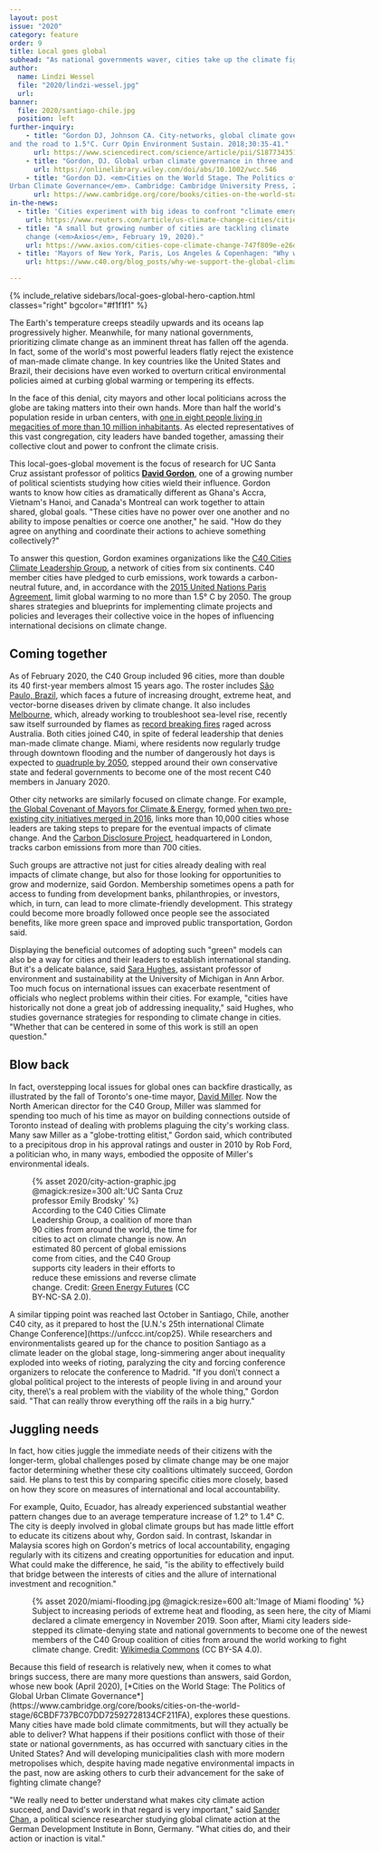 ```yaml
---
layout: post
issue: "2020"
category: feature
order: 9
title: Local goes global
subhead: "As national governments waver, cities take up the climate fight"
author:
  name: Lindzi Wessel
  file: "2020/lindzi-wessel.jpg"
  url: 
banner:
  file: 2020/santiago-chile.jpg
  position: left
further-inquiry:
    - title: "Gordon DJ, Johnson CA. City-networks, global climate governance,
and the road to 1.5°C. Curr Opin Environment Sustain. 2018;30:35-41."
      url: https://www.sciencedirect.com/science/article/pii/S1877343517300775
    - title: "Gordon, DJ. Global urban climate governance in three and a half parts: Experimentation, coordination, integration (and contestation). WIREs Climate Change. 2018;9(6):e546."
      url: https://onlinelibrary.wiley.com/doi/abs/10.1002/wcc.546
    - title: "Gordon DJ. <em>Cities on the World Stage. The Politics of Global
Urban Climate Governance</em>. Cambridge: Cambridge University Press, 2020."
      url: https://www.cambridge.org/core/books/cities-on-the-world-stage/6CBDF737BC07DD72592728134CF211FA
in-the-news:
  - title: 'Cities experiment with big ideas to confront "climate emergency" (Reuters News, February 7, 2020).'
    url: https://www.reuters.com/article/us-climate-change-cities/cities-experiment-with-big-ideas-to-confront-climate-emergency-idUSKBN2011VX
  - title: "A small but growing number of cities are tackling climate
    change (<em>Axios</em>, February 19, 2020)."
    url: https://www.axios.com/cities-cope-climate-change-747f809e-e26d-44e8-aea6-ce11f015bde8.html
  - title: 'Mayors of New York, Paris, Los Angeles & Copenhagen: "Why we support the Global Climate Strikes". (<em>C40 Blog</em>, September 20, 2019)'
    url: https://www.c40.org/blog_posts/why-we-support-the-global-climate-strikes

---
```

{% include_relative sidebars/local-goes-global-hero-caption.html classes="right" bgcolor="#f1f1f1" %}

The Earth's temperature creeps steadily upwards and its oceans lap
progressively higher. Meanwhile, for many national governments,
prioritizing climate change as an imminent threat has fallen off the
agenda. In fact, some of the world's most powerful leaders flatly reject
the existence of man-made climate change. In key countries like the
United States and Brazil, their decisions have even worked to overturn
critical environmental policies aimed at curbing global warming or
tempering its effects.

In the face of this denial, city mayors and other local politicians
across the globe are taking matters into their own hands. More than half
the world's population reside in urban centers, with [one in eight
people living in megacities of more than 10 million
inhabitants](https://www.un.org/development/desa/en/news/population/2018-revision-of-world-urbanization-prospects.html).
As elected representatives of this vast congregation, city leaders have
banded together, amassing their collective clout and power to confront
the climate crisis.

This local-goes-global movement is the focus of research for UC Santa
Cruz assistant professor of politics [**David
Gordon**](https://politics.ucsc.edu/news-events/profiles/david-gordon-featured-profile.html),
one of a growing number of political scientists studying how cities
wield their influence. Gordon wants to know how cities as dramatically
different as Ghana's Accra, Vietnam's Hanoi, and Canada's Montreal can
work together to attain shared, global goals. "These cities have no
power over one another and no ability to impose penalties or coerce one
another," he said. "How do they agree on anything and coordinate their
actions to achieve something collectively?"

To answer this question, Gordon examines organizations like the [C40
Cities Climate Leadership
Group](https://www.c40.org/about), a network of cities from
six continents. C40 member cities have pledged to curb emissions, work
towards a carbon-neutral future, and, in accordance with the [2015
United Nations Paris
Agreement](https://unfccc.int/process-and-meetings/the-paris-agreement/what-is-the-paris-agreement),
limit global warming to no more than 1.5° C by 2050. The group shares
strategies and blueprints for implementing climate projects and policies
and leverages their collective voice in the hopes of influencing
international decisions on climate change.

## Coming together ##

As of February 2020, the C40 Group included 96 cities, more than double
its 40 first-year members almost 15 years ago. The roster includes [São
Paulo, Brazil](https://staging.c40.org/cities/sao-paulo), which faces a
future of increasing drought, extreme heat, and vector-borne diseases
driven by climate change. It also includes
[Melbourne](https://staging.c40.org/cities/melbourne), which, already
working to troubleshoot sea-level rise, recently saw itself surrounded
by flames as [record breaking
fires](https://www.nytimes.com/2020/03/04/climate/australia-wildfires-climate-change.html)
raged across Australia. Both cities joined C40, in spite of federal
leadership that denies man-made climate change. Miami, where residents
now regularly trudge through downtown flooding and the number of
dangerously hot days is expected to [quadruple by
2050](https://www.wlrn.org/post/its-going-feel-100-degrees-florida-lot-more-often-study-finds#stream/0),
stepped around their own conservative state and federal governments to
become one of the most recent C40 members in January 2020.

Other city networks are similarly focused on climate change. For
example, [the Global Covenant of Mayors for Climate &
Energy](https://www.globalcovenantofmayors.org/), formed
[when two pre-existing city initiatives merged in
2016](https://www.uclg.org/en/media/news/compact-mayors-covenant-mayors-formally-merge),
links more than 10,000 cities whose leaders are taking steps to prepare
for the eventual impacts of climate change. And the [Carbon Disclosure
Project](https://www.cdp.net/en), headquartered in London,
tracks carbon emissions from more than 700 cities.

Such groups are attractive not just for cities already dealing with real
impacts of climate change, but also for those looking for opportunities
to grow and modernize, said Gordon. Membership sometimes opens a path
for access to funding from development banks, philanthropies, or
investors, which, in turn, can lead to more climate-friendly
development. This strategy could become more broadly followed once
people see the associated benefits, like more green space and improved
public transportation, Gordon said.

Displaying the beneficial outcomes of adopting such "green" models can
also be a way for cities and their leaders to establish international
standing. But it's a delicate balance, said [Sara
Hughes](https://saramhughes.com/), assistant professor of
environment and sustainability at the University of Michigan in Ann
Arbor. Too much focus on international issues can exacerbate resentment
of officials who neglect problems within their cities. For example,
"cities have historically not done a great job of addressing
inequality," said Hughes, who studies governance strategies for
responding to climate change in cities. "Whether that can be centered in
some of this work is still an open question."

## Blow back ##

In fact, overstepping local issues for global ones can backfire
drastically, as illustrated by the fall of Toronto's one-time mayor,
[David
Miller](https://www.weforum.org/people/david-miller). Now
the North American director for the C40 Group, Miller was slammed for
spending too much of his time as mayor on building connections outside
of Toronto instead of dealing with problems plaguing the city's working
class. Many saw Miller as a "globe-trotting elitist," Gordon said, which
contributed to a precipitous drop in his approval ratings and ouster in
2010 by Rob Ford, a politician who, in many ways, embodied the opposite
of Miller's environmental ideals.
<figure class="left" style="width:300px;">
  {% asset 2020/city-action-graphic.jpg @magick:resize=300 alt:'UC Santa Cruz professor Emily Brodsky' %}<figcaption>According to the C40 Cities Climate Leadership Group, a coalition of
more than 90 cities from around the world, the time for cities to act on
climate change is now. An estimated 80 percent of global emissions come
from cities, and the C40 Group supports city leaders in their efforts to
reduce these emissions and reverse climate change. Credit: <a href="https://www.flickr.com/photos/greenenergyfutures/37056768006/in/photostream/">Green Energy
Futures</a>
(CC BY-NC-SA 2.0).</figcaption>
</figure>
A similar tipping point was reached last October in Santiago, Chile,
another C40 city, as it prepared to host the [U.N.'s 25th international
Climate Change Conference](https://unfccc.int/cop25). While
researchers and environmentalists geared up for the chance to position
Santiago as a climate leader on the global stage, long-simmering anger
about inequality exploded into weeks of rioting, paralyzing the city and
forcing conference organizers to relocate the conference to Madrid. "If
you don\'t connect a global political project to the interests of people
living in and around your city, there\'s a real problem with the
viability of the whole thing," Gordon said. "That can really throw
everything off the rails in a big hurry."

## Juggling needs ##

In fact, how cities juggle the immediate needs of their citizens with
the longer-term, global challenges posed by climate change may be one
major factor determining whether these city coalitions ultimately
succeed, Gordon said. He plans to test this by comparing specific cities
more closely, based on how they score on measures of international and
local accountability.

For example, Quito, Ecuador, has already experienced substantial weather
pattern changes due to an average temperature increase of 1.2° to 1.4°
C. The city is deeply involved in global climate groups but has made
little effort to educate its citizens about why, Gordon said. In
contrast, Iskandar in Malaysia scores high on Gordon's metrics of local
accountability, engaging regularly with its citizens and creating
opportunities for education and input. What could make the difference,
he said, "is the ability to effectively build that bridge between the
interests of cities and the allure of international investment and
recognition."
<figure class="" style="width:600px;">
  {% asset 2020/miami-flooding.jpg @magick:resize=600 alt:'Image of Miami flooding' %}<figcaption>Subject to increasing periods of extreme heat and flooding, as seen
here, the city of Miami declared a climate emergency in November 2019.
Soon after, Miami city leaders side-stepped its climate-denying state
and national governments to become one of the newest members of the C40
Group coalition of cities from around the world working to fight climate
change. Credit: <a href="https://es.wikipedia.org/wiki/Archivo:October_17_2016_sunny_day_tidal_flooding_at_Brickell_Bay_Drive_and_12_Street_downtown_Miami,_4.25_MLLW_high_tide_am.jpg">Wikimedia
Commons</a>
(CC BY-SA 4.0).</figcaption>
</figure>
Because this field of research is relatively new, when it comes to what
brings success, there are many more questions than answers, said Gordon,
whose new book (April 2020), [*Cities on the World Stage: The Politics
of Global Urban Climate
Governance*](https://www.cambridge.org/core/books/cities-on-the-world-stage/6CBDF737BC07DD72592728134CF211FA),
explores these questions. Many cities have made bold climate
commitments, but will they actually be able to deliver? What happens if
their positions conflict with those of their state or national
governments, as has occurred with sanctuary cities in the United States?
And will developing municipalities clash with more modern metropolises
which, despite having made negative environmental impacts in the past,
now are asking others to curb their advancement for the sake of fighting
climate change?

"We really need to better understand what makes city climate action
succeed, and David\'s work in that regard is very important," said
[Sander Chan](http://sanderchan.nl/), a political science
researcher studying global climate action at the German Development
Institute in Bonn, Germany. "What cities do, and their action or
inaction is vital."
